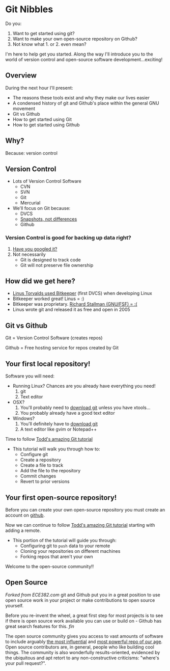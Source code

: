 # Git Nibbles 

Do you:

1. Want to get started using git? 
2. Want to make your own open-source repository on Github? 
3. Not know what 1. or 2. even mean?

I'm here to help get you started. Along the way I'll introduce you to the world of version
control and open-source software development...exciting! 

## Overview 

During the next hour I'll present:

- The reasons these tools exist and why they make our lives easier
- A condensed history of git and Github's place within the general GNU movement 
- Git vs Github
- How to get started using Git
- How to get started using Github 

## Why?

Because: version control 

## Version Control

- Lots of Version Control Software
   - CVN
   - SVN
   - Git
   - Mercurial
- We'll focus on Git because: 
   - DVCS
   - [Snapshots, not differences](http://git-scm.com/book/en/Getting-Started-Git-Basics)
   - Github

### Version Control is good for backing up data right?

1. [Have you googled it?](http://blog.codekills.net/2009/12/08/using-git-for-backup-is-asking-for-pain/)
2. Not necessarily
	- Git is designed to track code
	- Git will not preserve file ownership

## How did we get here?

- [Linus Torvalds used
  Bitkeeper](http://www.infoworld.com/t/platforms/linus-torvalds-bitkeeper-blunder-905) (first DVCS) when developing Linux
- Bitkeeper worked great! Linus = :)
- Bitkeeper was proprietary. [Richard Stallman (GNU/FSF) = :(](http://developers.slashdot.org/comments.pl?sid=145174&cid=12154255)
- Linus wrote git and released it as free and open in 2005 

## Git vs Github

Git = Version Control Software (creates repos)

Github = Free hosting service for repos created by Git

## Your first local repository!

Software you will need:
- Running Linux? Chances are you already have everything you need!
	1. git
	2. Text editor
- OSX?
    1. You'll probably need to [download git](http://sourceforge.net/projects/git-osx-installer/) unless you have xtools...
    2. You probably already have a good text editor
- Windows?
    1. You'll definitely have to [download git](http://msysgit.googlecode.com/files/Git-1.8.4-preview20130916.exe)
    2. A text editor like gvim or Notepad++

Time to follow [Todd's amazing Git tutorial](http://ece382.com/datasheets/git_tutorial.html)
- This tutorial will walk you through how to:
	- Configure git
	- Create a repository
	- Create a file to track
	- Add the file to the repository
	- Commit changes
	- Revert to prior versions

## Your first open-source repository!

Before you can create your own open-source repository you must create an account
on [github](www.github.com).

Now we can continue to follow [Todd's amazing Git tutorial](http://ece382.com/datasheets/git_tutorial.html) starting with adding a remote.
- This portion of the tutorial will guide you through:
	- Configuring git to ```push``` data to your remote
	- Cloning your repositories on different machines
	- Forking repos that aren't your own 

Welcome to the open-source community!!

## Open Source

*Forked from ECE382.com* git and Github put you in a great position to use open
source work in your project or make contributions to open source yourself.

Before you re-invent the wheel, a great first step for most projects is to see
if there is open source work available you can use or build on - Github has
great search features for this. *fin*

The open source community gives you access to vast amounts of software to
include arguably [the most influential](http://readwrite.com/2011/08/25/as-steve-jobs-steps-down-linux#awesm=~oDw0XRaN4ItIYV) and [most powerful repo of our age](https://github.com/torvalds).
Open source contributors are, in general, people who like building cool things. 
The community is also wonderfully results-oriented, evidenced by the ubiquitous
and apt retort to any non-constructive criticisms: "where's your pull request?".
